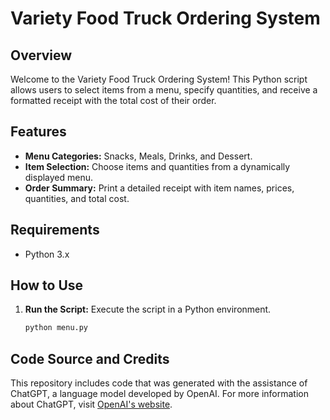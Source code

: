 # Variety Food Truck Ordering System

## Overview

Welcome to the Variety Food Truck Ordering System! This Python script allows users to select items from a menu, specify quantities, and receive a formatted receipt with the total cost of their order.

## Features

- **Menu Categories:** Snacks, Meals, Drinks, and Dessert.
- **Item Selection:** Choose items and quantities from a dynamically displayed menu.
- **Order Summary:** Print a detailed receipt with item names, prices, quantities, and total cost.

## Requirements

- Python 3.x

## How to Use

1. **Run the Script:**
   Execute the script in a Python environment.

   ```bash
   python menu.py

## Code Source and Credits

This repository includes code that was generated with the assistance of ChatGPT, a language model developed by OpenAI. For more information about ChatGPT, visit [OpenAI's website](https://www.openai.com/chatgpt).




